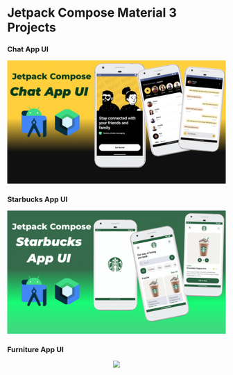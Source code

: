 # Jetpack Compose Material 3 Projects 

### Chat App UI
<p align="center">
<img src="images/banner.png">
</p>

### Starbucks App UI
<p align="center">
<img src="images/starbucks.png">
</p>

### Furniture App UI
<p align="center">
<img src="images/furniture.png">
</p>